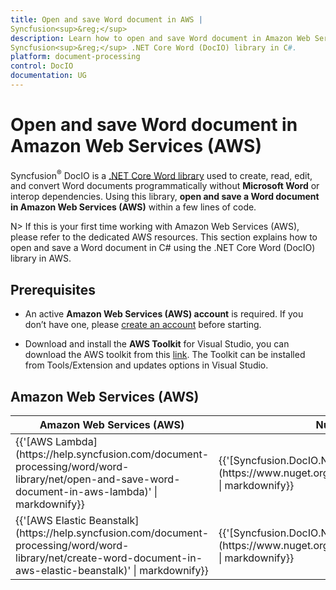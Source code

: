 ```yaml
---
title: Open and save Word document in AWS | 
Syncfusion<sup>&reg;</sup>
description: Learn how to open and save Word document in Amazon Web Services (AWS) using 
Syncfusion<sup>&reg;</sup> .NET Core Word (DocIO) library in C#.
platform: document-processing
control: DocIO
documentation: UG
---
```


# Open and save Word document in Amazon Web Services (AWS)


Syncfusion<sup>&reg;</sup> DocIO is a [.NET Core Word library](https://www.syncfusion.com/document-processing/word-framework/net/word-library) used to create, read, edit, and convert Word documents programmatically without **Microsoft Word** or interop dependencies. Using this library, **open and save a Word document in Amazon Web Services (AWS)** within a few lines of code. 

N> If this is your first time working with Amazon Web Services (AWS), please refer to the dedicated AWS resources. This section explains how to open and save a Word document in C# using the .NET Core Word (DocIO) library in AWS. 

## Prerequisites 

* An active **Amazon Web Services (AWS) account** is required. If you don’t have one, please [create an account](https://aws.amazon.com/) before starting.

* Download and install the **AWS Toolkit** for Visual Studio, you can download the AWS toolkit from this [link](https://aws.amazon.com/visualstudio/). The Toolkit can be installed from Tools/Extension and updates options in Visual Studio.

## Amazon Web Services (AWS)

<table>
<thead>
<tr>
<th>
Amazon Web Services (AWS)<br/></th><th>
NuGet package name<br/></th></tr></thead>
<tr>
<td>
{{'[AWS Lambda](https://help.syncfusion.com/document-processing/word/word-library/net/open-and-save-word-document-in-aws-lambda)' | markdownify}} <br/></td><td>
{{'[Syncfusion.DocIO.Net.Core](https://www.nuget.org/packages/Syncfusion.DocIO.Net.Core)' | markdownify}}<br/> 
</td></tr>
<tr>
<td>
{{'[AWS Elastic Beanstalk](https://help.syncfusion.com/document-processing/word/word-library/net/create-word-document-in-aws-elastic-beanstalk)' | markdownify}} <br/></td><td>
{{'[Syncfusion.DocIO.Net.Core](https://www.nuget.org/packages/Syncfusion.DocIO.Net.Core)' | markdownify}}<br/> 
</table>

